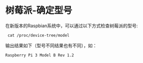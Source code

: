 # 树莓派-确定型号

在新版本的Raspbian系统中，可以通过以下方式检查树莓派的型号:

```shell
 cat /proc/device-tree/model
```

输出结果如下（型号不同结果也有不同），如：

```shell
Raspberry Pi 3 Model B Rev 1.2
```

